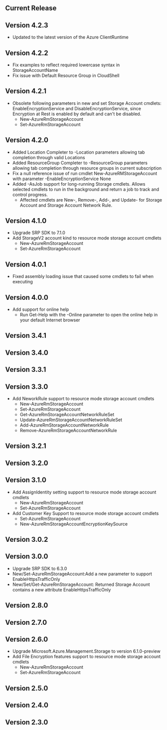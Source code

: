 <!--
    Please leave this section at the top of the change log.

    Changes for the current release should go under the section titled "Current Release", and should adhere to the following format:

    ## Current Release
    * Overview of change #1
        - Additional information about change #1
    * Overview of change #2
        - Additional information about change #2
        - Additional information about change #2
    * Overview of change #3
    * Overview of change #4
        - Additional information about change #4

    ## YYYY.MM.DD - Version X.Y.Z (Previous Release)
    * Overview of change #1
        - Additional information about change #1
-->
## Current Release

## Version 4.2.3
* Updated to the latest version of the Azure ClientRuntime

## Version 4.2.2
* Fix examples to reflect required lowercase syntax in StorageAccountName
* Fix issue with Default Resource Group in CloudShell

## Version 4.2.1
* Obsolete following parameters in new and set Storage Account cmdlets: EnableEncryptionService and DisableEncryptionService, since Encryption at Rest is enabled by default and can't be disabled.
    - New-AzureRmStorageAccount
    - Set-AzureRmStorageAccount

## Version 4.2.0
* Added Location Completer to -Location parameters allowing tab completion through valid Locations
* Added ResourceGroup Completer to -ResourceGroup parameters allowing tab completion through resource groups in current subscription
* Fix a null reference issue of run cmdlet New-AzureRMStorageAccount with parameter -EnableEncryptionService None
* Added -AsJob support for long-running Storage cmdlets. Allows selected cmdlets to run in the background and return a job to track and control progress.
    - Affected cmdlets are New-, Remove-, Add-, and Update- for Storage Account and Storage Account Network Rule.

## Version 4.1.0
* Upgrade SRP SDK to 7.1.0
* Add StorageV2 account kind to resource mode storage account cmdlets
    - New-AzureRmStorageAccount
    - Set-AzureRmStorageAccount

## Version 4.0.1
* Fixed assembly loading issue that caused some cmdlets to fail when executing

## Version 4.0.0
* Add support for online help
    - Run Get-Help with the -Online parameter to open the online help in your default Internet browser
    
## Version 3.4.1

## Version 3.4.0

## Version 3.3.1

## Version 3.3.0
* Add NeworkRule support to resource mode storage account cmdlets
    - New-AzureRmStorageAccount
    - Set-AzureRmStorageAccount
    - Get-AzureRmStorageAccountNetworkRuleSet
    - Update-AzureRmStorageAccountNetworkRuleSet
    - Add-AzureRmStorageAccountNetworkRule
    - Remove-AzureRmStorageAccountNetworkRule

## Version 3.2.1

## Version 3.2.0

## Version 3.1.0
* Add AssignIdentity setting support to resource mode storage account cmdlets
    - New-AzureRmStorageAccount
    - Set-AzureRmStorageAccount
* Add Customer Key Support to resource mode storage account cmdlets
    - Set-AzureRmStorageAccount
    - New-AzureRmStorageAccountEncryptionKeySource

## Version 3.0.2

## Version 3.0.0
* Upgrade SRP SDK to 6.3.0
* New/Set-AzureRmStorageAccount:Add a new parameter to support EnableHttpsTrafficOnly
* New/Set/Get-AzureRmStorageAccount: Returned Storage Account contains a new attribute EnableHttpsTrafficOnly

## Version 2.8.0

## Version 2.7.0

## Version 2.6.0
* Upgrade Microsoft.Azure.Management.Storage to version 6.1.0-preview
* Add File Encryption features support to resource mode storage account cmdlets
    - New-AzureRmStorageAccount
    - Set-AzureRmStorageAccount


## Version 2.5.0

## Version 2.4.0

## Version 2.3.0
